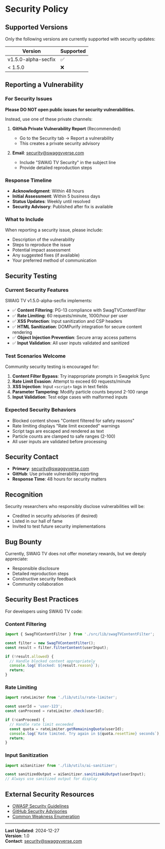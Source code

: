 # Security Policy

## Supported Versions

Only the following versions are currently supported with security updates:

| Version | Supported          |
| ------- | ------------------ |
| v1.5.0-alpha-secfix | :white_check_mark: |
| < 1.5.0 | :x:                |

## Reporting a Vulnerability

### For Security Issues

**Please DO NOT open public issues for security vulnerabilities.**

Instead, use one of these private channels:

1. **GitHub Private Vulnerability Report** (Recommended)
   - Go to the Security tab → Report a vulnerability
   - This creates a private security advisory

2. **Email**: security@swaggyverse.com
   - Include "SWAIG TV Security" in the subject line
   - Provide detailed reproduction steps

### Response Timeline

- **Acknowledgment**: Within 48 hours
- **Initial Assessment**: Within 5 business days  
- **Status Updates**: Weekly until resolved
- **Security Advisory**: Published after fix is available

### What to Include

When reporting a security issue, please include:

- Description of the vulnerability
- Steps to reproduce the issue
- Potential impact assessment
- Any suggested fixes (if available)
- Your preferred method of communication

## Security Testing

### Current Security Features

SWAIG TV v1.5.0-alpha-secfix implements:

- ✅ **Content Filtering**: PG-13 compliance with SwagTVContentFilter
- ✅ **Rate Limiting**: 60 requests/minute, 1000/hour per user  
- ✅ **XSS Protection**: Input sanitization and CSP headers
- ✅ **HTML Sanitization**: DOMPurify integration for secure content rendering
- ✅ **Object Injection Prevention**: Secure array access patterns
- ✅ **Input Validation**: All user inputs validated and sanitized

### Test Scenarios Welcome

Community security testing is encouraged for:

1. **Content Filter Bypass**: Try inappropriate prompts in Swagelok Sync
2. **Rate Limit Evasion**: Attempt to exceed 60 requests/minute
3. **XSS Injection**: Input `<script>` tags in text fields
4. **Parameter Tampering**: Modify particle counts beyond 2-100 range
5. **Input Validation**: Test edge cases with malformed inputs

### Expected Security Behaviors

- Blocked content shows "Content filtered for safety reasons"
- Rate limiting displays "Rate limit exceeded" warnings
- Script tags are escaped and rendered as text
- Particle counts are clamped to safe ranges (2-100)
- All user inputs are validated before processing

## Security Contact

- **Primary**: security@swaggyverse.com
- **GitHub**: Use private vulnerability reporting
- **Response Time**: 48 hours for security matters

## Recognition

Security researchers who responsibly disclose vulnerabilities will be:

- Credited in security advisories (if desired)
- Listed in our hall of fame
- Invited to test future security implementations

## Bug Bounty

Currently, SWAIG TV does not offer monetary rewards, but we deeply appreciate:

- Responsible disclosure
- Detailed reproduction steps  
- Constructive security feedback
- Community collaboration

## Security Best Practices

For developers using SWAIG TV code:

### Content Filtering
```typescript
import { SwagTVContentFilter } from './src/lib/swagTVContentFilter';

const filter = new SwagTVContentFilter();
const result = filter.filterContent(userInput);

if (!result.allowed) {
  // Handle blocked content appropriately
  console.log(`Blocked: ${result.reason}`);
  return;
}
```

### Rate Limiting
```typescript
import rateLimiter from './lib/utils/rate-limiter';

const userId = 'user-123';
const canProceed = rateLimiter.check(userId);

if (!canProceed) {
  // Handle rate limit exceeded
  const quota = rateLimiter.getRemainingQuota(userId);
  console.log(`Rate limited. Try again in ${quota.resetTime} seconds`);
  return;
}
```

### Input Sanitization
```typescript
import aiSanitizer from './lib/utils/ai-sanitizer';

const sanitizedOutput = aiSanitizer.sanitizeAiOutput(userInput);
// Always use sanitized output for display
```

## External Security Resources

- [OWASP Security Guidelines](https://owasp.org/)
- [GitHub Security Advisories](https://github.com/advisories)
- [Common Weakness Enumeration](https://cwe.mitre.org/)

---

**Last Updated**: 2024-12-27  
**Version**: 1.0  
**Contact**: security@swaggyverse.com
